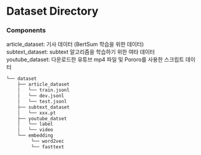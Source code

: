 # Dataset Directory

### Components
article_dataset: 기사 데이터 (BertSum 학습을 위한 데이터)<br>
subtext_dataset: subtext 알고리즘을 학습하기 위한 여타 데이터<br>
youtube_dataset: 다운로드한 유튜브 mp4 파일 및 Pororo를 사용한 스크립트 데이터<br>


```bash
└── dataset
    ├── article_dataset
    │   └── train.jsonl
    │   └── dev.jsonl
    │   └── test.jsonl
    ├── subtext_dataset
    │   └── xxx.pt
    ├── youtube_datset
    │   └── label
    │   └── video
    └── embedding
         └── word2vec
         └── fasttext

``` 
